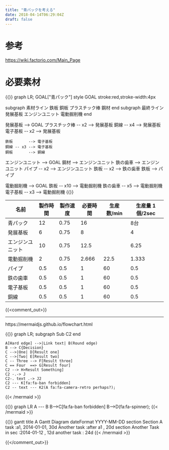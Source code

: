 ```yaml
---
title: "青パックを考える"
date: 2018-04-14T06:29:04Z
draft: false
---
```


# 参考
https://wiki.factorio.com/Main_Page

# 必要素材

{{<mermaid align="left">}}
graph LR;
  GOAL["青パック"]
  style GOAL stroke:red,stroke-width:4px

  subgraph 素材ライン
    鉄板
    銅板
    プラスチック棒
    鋼材
  end
  subgraph 最終ライン
    発展基板
    エンジンユニット
    電動掘削機
  end

  発展基板 --> GOAL
    プラスチック棒 -- x2 --> 発展基板
    銅線           -- x4 --> 発展基板
    電子基板       -- x2 --> 発展基板

    鉄板       --> 電子基板
    銅線 -- x3 --> 電子基板
    銅板       --> 銅線

  エンジンユニット --> GOAL
    鋼材         --> エンジンユニット
    鉄の歯車     --> エンジンユニット
    パイプ -- x2 --> エンジンユニット
    鉄板   -- x2 --> 鉄の歯車
    鉄板         --> パイプ

  電動掘削機 --> GOAL
    鉄板     -- x10 --> 電動掘削機
    鉄の歯車 -- x5 --> 電動掘削機
    電子基板 -- x3 --> 電動掘削機
{{</mermaid>}}



|       名前       | 製作時間 | 製作速度 | 必要時間 | 生産数/min | 生産量 1個/2sec |
|------------------|----------|----------|----------|------------|-----------------|
| 青パック         | 12       | 0.75     | 16       |            | 8台             |
| 発展基板         | 6        | 0.75     | 8        |            | 4               |
| エンジンユニット | 10       | 0.75     | 12.5     |            | 6.25            |
| 電動掘削機       | 2        | 0.75     | 2.666    | 22.5       | 1.333           |
| パイプ           | 0.5      | 0.5      | 1        | 60         | 0.5             |
| 鉄の歯車         | 0.5      | 0.5      | 1        | 60         | 0.5             |
| 電子基板         | 0.5      | 0.5      | 1        | 60         | 0.5             |
| 銅線             | 0.5      | 0.5      | 1        | 60         | 0.5             |


{{<comment_out>}}
<hr />
https://mermaidjs.github.io/flowchart.html

{{<mermaid align="left">}}
graph LR;
    subgraph Sub
      C2
    end

    A[Hard edge] -->|Link text| B(Round edge)
    B --> C{Decision}
    C -->|One| D[Result one]
    C -->|Two| E[Result two]
    C -- Three --> F[Result three]
    C == Four  ==> G[Result four]
    C2 --> H>Result Something]
    C2 -.-> J
    C2-. text .-> J2
    C2 --- K[fa:fa-ban forbidden]
    C2 -- text --- K2(A fa:fa-camera-retro perhaps?);
{{< /mermaid >}}

{{<mermaid align="left">}}
graph LR
    A --- B
    B-->C[fa:fa-ban forbidden]
    B-->D(fa:fa-spinner);
{{< /mermaid >}}


{{<mermaid align="left">}}
gantt
    title A Gantt Diagram
    dateFormat  YYYY-MM-DD
    section Section
    A task           :a1, 2014-01-01, 30d
    Another task     :after a1  , 20d
    section Another
    Task in sec      :2014-01-12  , 12d
    another task      : 24d
{{< /mermaid >}}

{{</comment_out>}}